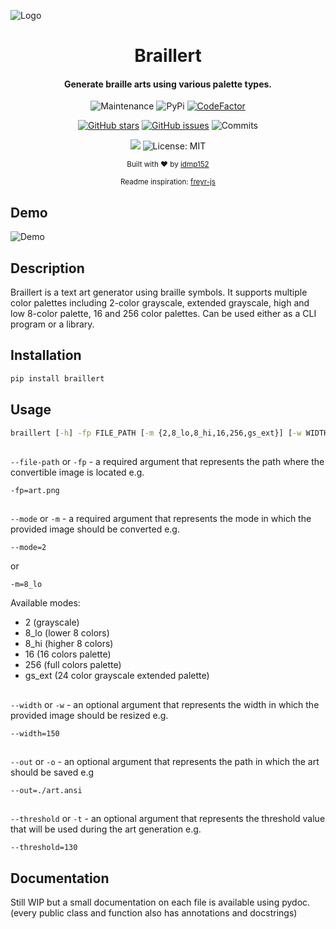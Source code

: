 ![Logo](https://user-images.githubusercontent.com/38213271/219941713-9e801c99-4262-42f1-8fe9-f3c33c66a76b.png)

<div align="center">
  
  # Braillert
  
  <h4>
    Generate braille arts using various palette types.
  </h4>
  
  ![Maintenance](https://img.shields.io/maintenance/yes/2024)
  ![PyPi](https://img.shields.io/pypi/v/braillert)
[![CodeFactor](https://www.codefactor.io/repository/github/idmp152/braillert/badge)](https://www.codefactor.io/repository/github/idmp152/braillert)
  
  [![GitHub stars](https://badgen.net/github/stars/ov3rwrite/braillert)](https://GitHub.com/ov3rwrite/braillert/stargazers/)
  [![GitHub issues](https://badgen.net/github/issues/ov3rwrite/braillert)](https://GitHub.com/ov3rwrite/braillert/issues/)
  ![Commits](https://img.shields.io/github/commit-activity/m/ov3rwrite/braillert)
  
  [![](https://img.shields.io/badge/python-3.8+-blue.svg)](https://www.python.org/downloads/release/python-383/)
  ![License: MIT](https://img.shields.io/github/license/ov3rwrite/braillert)

  <sub>Built with ❤︎ by
  <a href="https://github.com/idmp152">idmp152</a>

  <sub>
  Readme inspiration:
  <a href="https://github.com/miraclx/freyr-js">freyr-js</a>

</div>

## Demo
  
![Demo](https://user-images.githubusercontent.com/38213271/219941837-089de750-7744-42f3-84e1-2b17d95cdf8b.gif)
  
## Description
  
Braillert is a text art generator using braille symbols. It supports multiple color palettes including 2-color grayscale, extended grayscale, high and low 8-color palette, 16 and 256 color palettes. Can be used either as a CLI program or a library.

## Installation

```cmd
pip install braillert
```

## Usage
```cmd
braillert [-h] -fp FILE_PATH [-m {2,8_lo,8_hi,16,256,gs_ext}] [-w WIDTH] [-o OUT] [-t THRESHOLD] [-dl] [-gf] [-r]
```
##
`--file-path` or `-fp` - a required argument that represents the path where the convertible image is located e.g.
```
-fp=art.png
```
##
`--mode` or `-m` - a required argument that represents the mode in which the provided image should be converted e.g.
```
--mode=2
```
or
```
-m=8_lo
```
Available modes:
- 2 (grayscale)
- 8_lo (lower 8 colors)
- 8_hi (higher 8 colors)
- 16 (16 colors palette)
- 256 (full colors palette)
- gs_ext (24 color grayscale extended palette)
##
`--width` or `-w` - an optional argument that represents the width in which the provided image should be resized e.g.
```
--width=150
```
##
`--out` or `-o` - an optional argument that represents the path in which the art should be saved e.g
```
--out=./art.ansi
```
##
`--threshold` or `-t` - an optional argument that represents the threshold value that will be used
during the art generation e.g.
```
--threshold=130
```
## Documentation
Still WIP but a small documentation on each file is available using pydoc.
(every public class and function also has annotations and docstrings)
